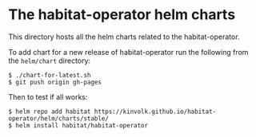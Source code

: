 # The habitat-operator helm charts

This directory hosts all the helm charts related to the habitat-operator.

To add chart for a new release of habitat-operator run the following from the `helm/chart` directory:

```console
$ ./chart-for-latest.sh
$ git push origin gh-pages
```

Then to test if all works:

```console
$ helm repo add habitat https://kinvolk.github.io/habitat-operator/helm/charts/stable/
$ helm install habitat/habitat-operator
```
